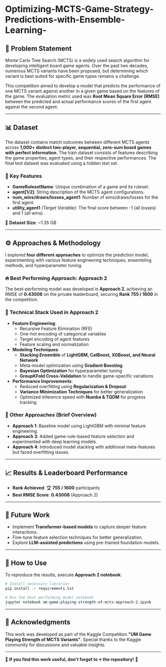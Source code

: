 # Optimizing-MCTS-Game-Strategy-Predictions-with-Ensemble-Learning-

## 📌 Problem Statement
Monte Carlo Tree Search (MCTS) is a widely used search algorithm for developing intelligent board game agents. Over the past two decades, numerous MCTS variants have been proposed, but determining which variant is best suited for specific game types remains a challenge.

This competition aimed to develop a model that predicts the performance of one MCTS variant against another in a given game based on the features of the game. The evaluation metric used was **Root Mean Square Error (RMSE)** between the predicted and actual performance scores of the first agent against the second agent.

---

## 📊 Dataset
The dataset contains match outcomes between different MCTS agents across **1,000+ distinct two-player, sequential, zero-sum board games with perfect information**. The train dataset consists of features describing the game properties, agent types, and their respective performances. The final test dataset was evaluated using a hidden test set.

### 🔹 Key Features
- **GameRulesetName**: Unique combination of a game and its ruleset.
- **agent[1/2]**: String description of the MCTS agent configurations.
- **num_wins/draws/losses_agent1**: Number of wins/draws/losses for the first agent.
- **utility_agent1** *(Target Variable)*: The final score between -1 (all losses) and 1 (all wins).

📂 **Dataset Size**: ~1.35 GB

---

## ⚙️ Approaches & Methodology
I explored **four different approaches** to optimize the prediction model, experimenting with various feature engineering techniques, ensembling methods, and hyperparameter tuning.

### 🔥 Best Performing Approach: **Approach 2**
The best-performing model was developed in **Approach 2**, achieving an RMSE of **0.43008** on the private leaderboard, securing **Rank 755 / 1600** in the competition.

### 🚀 **Technical Stack Used in Approach 2**
- **Feature Engineering**:
  - Recursive Feature Elimination (RFE)
  - One-hot encoding of categorical variables
  - Target encoding of agent features
  - Feature scaling and normalization
- **Modeling Techniques**:
  - **Stacking Ensemble** of **LightGBM, CatBoost, XGBoost, and Neural Network**
  - Meta-model optimization using **Gradient Boosting**
  - **Bayesian Optimization** for hyperparameter tuning
  - **GroupKFold Cross-Validation** to handle game-specific variations
- **Performance Improvements**:
  - Reduced overfitting using **Regularization & Dropout**
  - **Variance Minimization Techniques** for better generalization
  - Optimized inference speed with **Numba & TQDM** for progress tracking

### 📌 Other Approaches (Brief Overview)
- **Approach 1**: Baseline model using LightGBM with minimal feature engineering.
- **Approach 3**: Added game-rule-based feature selection and experimented with deep learning models.
- **Approach 4**: Introduced model stacking with additional meta-features but faced overfitting issues.

---

## 📈 Results & Leaderboard Performance
- **Rank Achieved**: 🏆 **755 / 1600** participants
- **Best RMSE Score**: **0.43008** (Approach 2)

---

## 🔮 Future Work
- Implement **Transformer-based models** to capture deeper feature interactions.
- Fine-tune feature selection techniques for better generalization.
- Explore **LLM-assisted predictions** using pre-trained foundation models.

---

## 📌 How to Use
To reproduce the results, execute **Approach 2 notebook**:
```sh
# Install necessary libraries
pip install -r requirements.txt

# Run the best-performing model notebook
jupyter notebook um-game-playing-strength-of-mcts-approach-2.ipynb
```

---

## 📜 Acknowledgments
This work was developed as part of the Kaggle Competition **"UM Game Playing Strength of MCTS Variants"**. Special thanks to the Kaggle community for discussions and valuable insights.

---

🎯 **If you find this work useful, don't forget to ⭐ the repository!** 🚀

